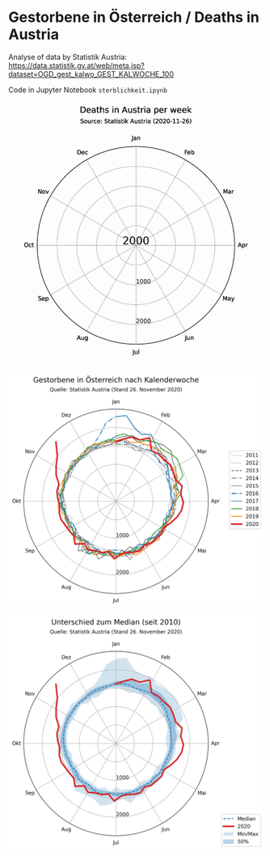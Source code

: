 # Gestorbene in Österreich / Deaths in Austria

Analyse of data by Statistik Austria: https://data.statistik.gv.at/web/meta.jsp?dataset=OGD_gest_kalwo_GEST_KALWOCHE_100

Code in Jupyter Notebook `sterblichkeit.ipynb`

![Deaths in Austria](https://github.com/attoPascal/statistik-austria-sterblichkeit/blob/main/deaths.gif?raw=true)

![Gestorbene in Österreich](https://github.com/attoPascal/statistik-austria-sterblichkeit/blob/main/gestorbene.png?raw=true)

![Unterschied zum Median](https://github.com/attoPascal/statistik-austria-sterblichkeit/blob/main/median.png?raw=true)

